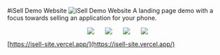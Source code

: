 #iSell Demo Website
![iSell Demo Website](https://raw.githubusercontent.com/owenpa/isell-site/src/assets/1.PNG)
A landing page demo with a focus towards selling an application for your phone.

<div align="center" style="display: flex; justify-content: center; gap: 25px;">
  <img src="https://img.shields.io/badge/JavaScript-F7DF1E?style=for-the-badge&logo=JavaScript&logoColor=white">
  <img src="https://img.shields.io/badge/React-20232A?style=for-the-badge&logo=react&logoColor=61DAFB">
  <img src="https://img.shields.io/badge/SASS-hotpink.svg?style=for-the-badge&logo=SASS&logoColor=white">
  <img src="https://img.shields.io/badge/html5-%23E34F26.svg?style=for-the-badge&logo=html5&logoColor=white">
</div>

[https://isell-site.vercel.app/](https://isell-site.vercel.app/)
